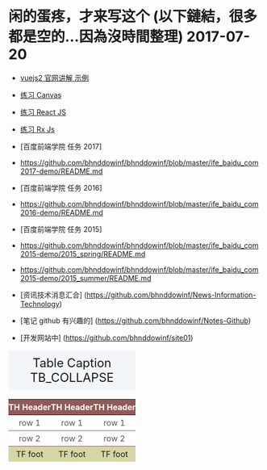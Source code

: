 # 闲的蛋疼，才来写这个 (以下鏈結，很多都是空的…因為沒時間整理) 2017-07-20

- [vuejs2 官网讲解 示例](https://github.com/bhnddowinf/vuejs2demo)

- [练习 Canvas](https://github.com/bhnddowinf/Exercise-Canvas)

- [练习 React JS](https://github.com/bhnddowinf/Exercise-ReactJs)

- [练习 Rx Js](https://github.com/bhnddowinf/Exercise-RxJs)

- [百度前端学院 任务 2017]
- https://github.com/bhnddowinf/bhnddowinf/blob/master/ife_baidu_com2017-demo/README.md

- [百度前端学院 任务 2016] 
- https://github.com/bhnddowinf/bhnddowinf/blob/master/ife_baidu_com2016-demo/README.md

- [百度前端学院 任务 2015] 
- https://github.com/bhnddowinf/bhnddowinf/blob/master/ife_baidu_com2015-demo/2015_spring/README.md

- https://github.com/bhnddowinf/bhnddowinf/blob/master/ife_baidu_com2015-demo/2015_summer/README.md

- [资讯技术消息汇合] (https://github.com/bhnddowinf/News-Information-Technology)

- [笔记 github 有兴趣的] (https://github.com/bhnddowinf/Notes-Github)

- [开发网站中] (https://github.com/bhnddowinf/site01)  

<style>

.TB_COLLAPSE {
  width:100%;
  border-collapse:collapse;
}
.TB_COLLAPSE caption {
  padding:10px;
  font-size:24px;
  background-color:#f3f6f9;
}
.TB_COLLAPSE thead th {
  padding:5px 0px;
  color:#fff;
  background-color:#915957;
}
.TB_COLLAPSE tbody td {
  padding:5px 0px;
  color:#555;
  text-align:center;
  background-color:#fff;
  border-bottom:1px solid #915957;
}
.TB_COLLAPSE tfoot td {
  padding:5px 0px;
  text-align:center;
  background-color:#d6d6a5;
}

</style>

<table class="TB_COLLAPSE">
  <caption>Table Caption TB_COLLAPSE</caption>
  <thead>
    <tr>
      <th>TH Header</th>
      <th>TH Header</th>
      <th>TH Header</th>
    </tr>
  </thead>
  <tfoot>
    <tr>
      <td>TF foot</td>
      <td>TF foot</td>
      <td>TF foot</td>
    </tr>
  </tfoot>
  <tr>
    <td>row 1</td>
    <td>row 1</td>
    <td>row 1</td>
  </tr>
  <tr>
    <td>row 2</td>
    <td>row 2</td>
    <td>row 2</td>
  </tr>
</table>

